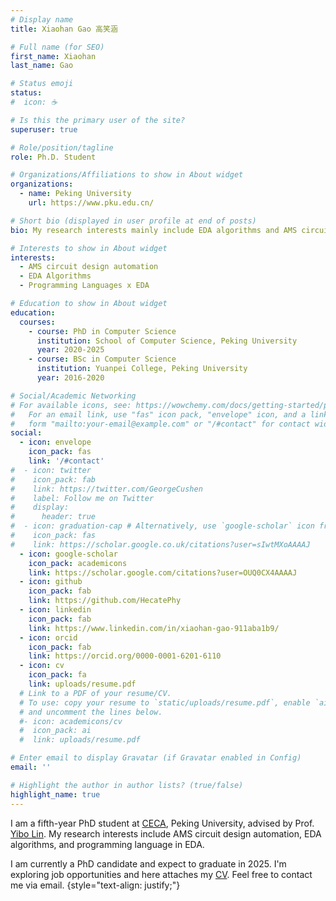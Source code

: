 ```yaml
---
# Display name
title: Xiaohan Gao 高笑涵

# Full name (for SEO)
first_name: Xiaohan
last_name: Gao

# Status emoji
status:
#  icon: ☕️

# Is this the primary user of the site?
superuser: true

# Role/position/tagline
role: Ph.D. Student

# Organizations/Affiliations to show in About widget
organizations:
  - name: Peking University
    url: https://www.pku.edu.cn/

# Short bio (displayed in user profile at end of posts)
bio: My research interests mainly include EDA algorithms and AMS circuit design automation.

# Interests to show in About widget
interests:
  - AMS circuit design automation
  - EDA Algorithms
  - Programming Languages x EDA

# Education to show in About widget
education:
  courses:
    - course: PhD in Computer Science
      institution: School of Computer Science, Peking University
      year: 2020-2025
    - course: BSc in Computer Science
      institution: Yuanpei College, Peking University
      year: 2016-2020

# Social/Academic Networking
# For available icons, see: https://wowchemy.com/docs/getting-started/page-builder/#icons
#   For an email link, use "fas" icon pack, "envelope" icon, and a link in the
#   form "mailto:your-email@example.com" or "/#contact" for contact widget.
social:
  - icon: envelope
    icon_pack: fas
    link: '/#contact'
#  - icon: twitter
#    icon_pack: fab
#    link: https://twitter.com/GeorgeCushen
#    label: Follow me on Twitter
#    display:
#      header: true
#  - icon: graduation-cap # Alternatively, use `google-scholar` icon from `ai` icon pack
#    icon_pack: fas
#    link: https://scholar.google.co.uk/citations?user=sIwtMXoAAAAJ
  - icon: google-scholar
    icon_pack: academicons
    link: https://scholar.google.com/citations?user=OUQ0CX4AAAAJ
  - icon: github
    icon_pack: fab
    link: https://github.com/HecatePhy
  - icon: linkedin
    icon_pack: fab
    link: https://www.linkedin.com/in/xiaohan-gao-911aba1b9/
  - icon: orcid
    icon_pack: fab
    link: https://orcid.org/0000-0001-6201-6110
  - icon: cv
    icon_pack: fa
    link: uploads/resume.pdf
  # Link to a PDF of your resume/CV.
  # To use: copy your resume to `static/uploads/resume.pdf`, enable `ai` icons in `params.yaml`,
  # and uncomment the lines below.
  #- icon: academicons/cv
  #  icon_pack: ai
  #  link: uploads/resume.pdf

# Enter email to display Gravatar (if Gravatar enabled in Config)
email: ''

# Highlight the author in author lists? (true/false)
highlight_name: true
---
```


I am a fifth-year PhD student at [CECA](https://ceca.pku.edu.cn/), Peking University, advised by Prof. [Yibo Lin](https://yibolin.com/). My research interests include AMS circuit design automation, EDA algorithms, and programming language in EDA.

I am currently a PhD candidate and expect to graduate in 2025. I'm exploring job opportunities and here attaches my [CV](uploads/resume.pdf). Feel free to contact me via email.
{style="text-align: justify;"}
